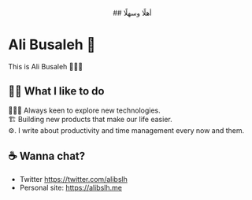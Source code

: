 <p align="center">
## أهلًا وسهلًا
</p>

# Ali Busaleh 👋
This is Ali Busaleh 🙅🏽‍♂️

## 💪🏽 What I like to do
👨🏻‍💻  Always keen to explore new technologies.<br>
🏗  Building new products that make our life easier.<br>
⚙️. I write about productivity and time management every now and them.

## ☕️ Wanna chat?
- Twitter https://twitter.com/alibslh
- Personal site: https://alibslh.me
